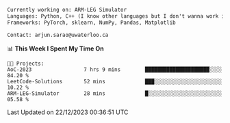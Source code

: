 ```txt
Currently working on: ARM-LEG Simulator
Languages: Python, C++ (I know other languages but I don't wanna work in them)
Frameworks: PyTorch, sklearn, NumPy, Pandas, Matplotlib

Contact: arjun.sarao@uwaterloo.ca
```

<!--START_SECTION:waka-->
📊 **This Week I Spent My Time On** 

```text
🐱‍💻 Projects: 
AoC-2023                 7 hrs 9 mins        █████████████████████░░░░   84.20 % 
LeetCode-Solutions       52 mins             ███░░░░░░░░░░░░░░░░░░░░░░   10.22 % 
ARM-LEG-Simulator        28 mins             █░░░░░░░░░░░░░░░░░░░░░░░░   05.58 % 
```


 Last Updated on 22/12/2023 00:36:51 UTC
<!--END_SECTION:waka-->
